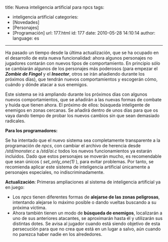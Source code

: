 title: Nueva inteligencia artificial para npcs
tags:
  - inteligencia artificial
categories:
  - [Novedades]
  - [Personajes]
  - [Programación]
url: 177.html
id: 177
date: 2010-05-28 14:10:14
author:
language: es
---
Ha pasado un tiempo desde la última actualización, que se ha ocupado en el desarrollo de esta nueva funcionalidad: ahora algunos personajes no jugadores contarán con nuevos tipos de comportamiento. En principio sólo se cambiarán algunos de los personajes más poderosos (para empezar el _**Zombie de Fingol**_ y el **_Insector_**, otros se irán añadiendo durante los próximos días), que tendrán nuevos comportamientos y escogerán cómo, cuándo y dónde atacar a sus enemigos.

Este sistema se irá ampliando durante los próximos días con algunos nuevos comportamientos, que se añadirán a las nuevas formas de combate y huida que tienen ahora. El próximo de ellos: búsqueda inteligente de enemigos en zonas cercanas. Se añadirá dentro de unos días para que os vaya dando tiempo de probar los nuevos cambios sin que sean demasiado radicales.

**Para los programadores:**

Se ha intentado que el nuevo sistema sea completamente transparente a la programación de _npcs_, con cambiar el archivo de herencia desde _/std/monster.c_ a _/std/ai.c_ todos los nuevos funcionamientos ya estarán incluidos. Dado que estos personajes se moverán mucho, es recomendable que sean únicos ( *set_only_one(1)* ), para evitar problemas. Por tanto, se recomienda aplicar este sistema de inteligencia artificial únicamente a personajes especiales, no indiscriminadamente.

**Actualización**: Primeras ampliaciones al sistema de inteligencia artificial ya en juego:

*   Los _npcs_ tienen diferentes formas de **alejarse de las zonas peligrosas**, intentando alejarse lo máximo posible o dando vueltas buscando a su próxima víctima.
*   Ahora también tienen un modo de **búsqueda de enemigos**, localizarán a uno de sus anteriores atacantes, se aproximarán hasta él y utilizarán sus distintas dotes. Se avisa al jugador cuando está siendo objetivo de esta persecución para que no crea que está en un lugar a salvo, aún cuando no parezca haber nadie en los alrededores.
